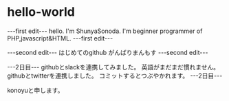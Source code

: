 # hello-world

---first edit---
hello. I'm ShunyaSonoda.
I'm beginner programmer of PHP,javascript&HTML.
---first edit---

---second edit---
はじめてのgithub
がんばりまんもす
---second edit---

---2日目---
githubとslackを連携してみました。
英語がまだまだ慣れません。
githubとtwitterを連携しました。
コミットするとつぶやかれます。
---2日目---

konoyuと申します。
